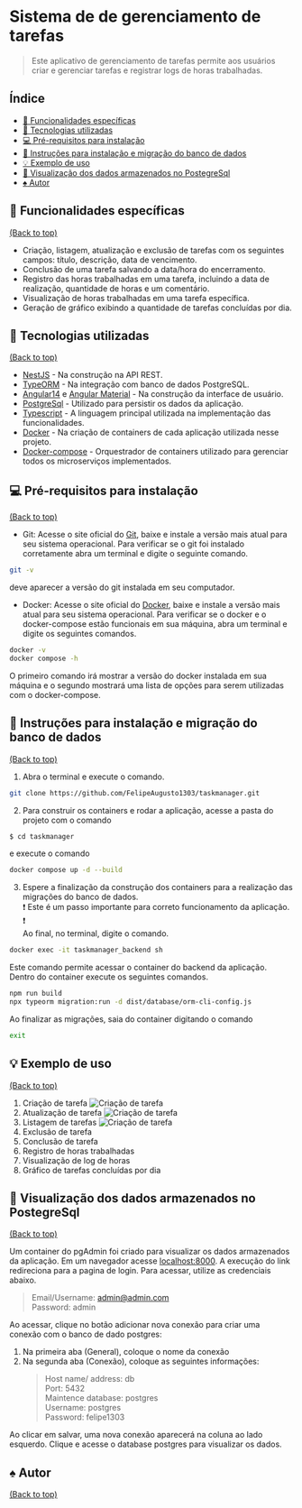 # Sistema de de gerenciamento de tarefas

> Este aplicativo de gerenciamento de tarefas permite aos usuários criar e gerenciar tarefas e registrar logs de horas trabalhadas.

## Índice

- [🧰 Funcionalidades específicas](#-funcionalidades-espec%C3%ADficas)
- [🚀 Tecnologias utilizadas](#-tecnol%C3%B3gias-utilizadas)
- [:computer: Pré-requisitos para instalação](#computer-pr%C3%A9-requisitos-para-instala%C3%A7%C3%A3o)
- [:green_book: Instruções para instalação e migração do banco de dados](#green_book-instru%C3%A7%C3%B5es-para-instala%C3%A7%C3%A3o-e-migra%C3%A7%C3%A3o-do-banco-de-dados)
- [💡 Exemplo de uso](#-exemplo-de-uso)
- [:floppy_disk: Visualização dos dados armazenados no PostegreSql](#floppy_disk-visualiza%C3%A7%C3%A3o-dos-dados-aramazenados-no-postegresql)
- [:spades: Autor](#spades-autor)

## 🧰 Funcionalidades específicas

[(Back to top)](#%C3%ADndice)

- Criação, listagem, atualização e exclusão de tarefas com os seguintes campos: título, descrição, data de vencimento.
- Conclusão de uma tarefa salvando a data/hora do encerramento.
- Registro das horas trabalhadas em uma tarefa, incluindo a data de realização, quantidade de horas e um comentário.
- Visualização de horas trabalhadas em uma tarefa específica.
- Geração de gráfico exibindo a quantidade de tarefas concluídas por dia.

## 🚀 Tecnologias utilizadas

[(Back to top)](#%C3%ADndice)

- [NestJS](https://nestjs.com/) - Na construção na API REST.
- [TypeORM](https://typeorm.io/) - Na integração com banco de dados PostgreSQL.
- [Angular14](https://angular.io/) e [Angular Material](https://material.angular.io/) - Na construção da interface de usuário.
- [PostgreSql](https://www.postgresql.org) - Utilizado para persistir os dados da aplicação.
- [Typescript](https://www.typescriptlang.org) - A linguagem principal utilizada na implementação das funcionalidades.
- [Docker](https://www.docker.com) - Na criação de containers de cada aplicação utilizada nesse projeto.
- [Docker-compose](https://docs.docker.com/compose/) - Orquestrador de containers utilizado para gerenciar todos os microserviços implementados.

## :computer: Pré-requisitos para instalação

[(Back to top)](#%C3%ADndice)

- Git: Acesse o site oficial do [Git](https://git-scm.com), baixe e instale a versão mais atual para seu sistema operacional.
  Para verificar se o git foi instalado corretamente abra um terminal e digite o seguinte comando.

```bash
git -v
```

deve aparecer a versão do git instalada em seu computador.

- Docker: Acesse o site oficial do [Docker](), baixe e instale a versão mais atual para seu sistema operacional.
  Para verificar se o docker e o docker-compose estão funcionais em sua máquina, abra um terminal e digite os seguintes comandos.

```bash
docker -v
docker compose -h
```

O primeiro comando irá mostrar a versão do docker instalada em sua máquina e o segundo mostrará uma lista de opções para serem utilizadas com o docker-compose.

## :green_book: Instruções para instalação e migração do banco de dados

[(Back to top)](#%C3%ADndice)

1. Abra o terminal e execute o comando.

```bash
git clone https://github.com/FelipeAugusto1303/taskmanager.git
```

2. Para construir os containers e rodar a aplicação, acesse a pasta do projeto com o comando

```bash
$ cd taskmanager
```

e execute o comando

```bash
docker compose up -d --build
```

3. Espere a finalização da construção dos containers para a realização das migrações do banco de dados.<br>:exclamation: Este é um passo importante para correto funcionamento da aplicação. :exclamation: <br> Ao final, no terminal, digite o comando.

```bash
docker exec -it taskmanager_backend sh
```

Este comando permite acessar o container do backend da aplicação.
Dentro do container execute os seguintes comandos.

```bash
npm run build
npx typeorm migration:run -d dist/database/orm-cli-config.js
```

Ao finalizar as migrações, saia do container digitando o comando

```bash
exit
```

## 💡 Exemplo de uso

[(Back to top)](#%C3%ADndice)

1. Criação de tarefa
   ![Criação de tarefa](screenshots/imagem1.png)
2. Atualização de tarefa
   ![Criação de tarefa](screenshots/imagem2.png)
3. Listagem de tarefas
   ![Criação de tarefa](screenshots/imagem3.png)
4. Exclusão de tarefa
5. Conclusão de tarefa
6. Registro de horas trabalhadas
7. Visualização de log de horas
8. Gráfico de tarefas concluídas por dia

## :floppy_disk: Visualização dos dados armazenados no PostegreSql

[(Back to top)](#%C3%ADndice)

Um container do pgAdmin foi criado para visualizar os dados armazenados da aplicação. Em um navegador acesse [localhost:8000](http://localhost:8000). A execução do link redireciona para a pagina de login. Para acessar, utilize as credenciais abaixo.

> Email/Username: admin@admin.com <br>
> Password: admin

Ao acessar, clique no botão adicionar nova conexão para criar uma conexão com o banco de dado postgres:

1. Na primeira aba (General), coloque o nome da conexão
2. Na segunda aba (Conexão), coloque as seguintes informações:
   > Host name/ address: db <br>
   > Port: 5432 <br>
   > Maintence database: postgres <br>
   > Username: postgres <br>
   > Password: felipe1303

Ao clicar em salvar, uma nova conexão aparecerá na coluna ao lado esquerdo. Clique e acesse o database postgres para visualizar os dados.

## :spades: Autor

[(Back to top)](#%C3%ADndice)
